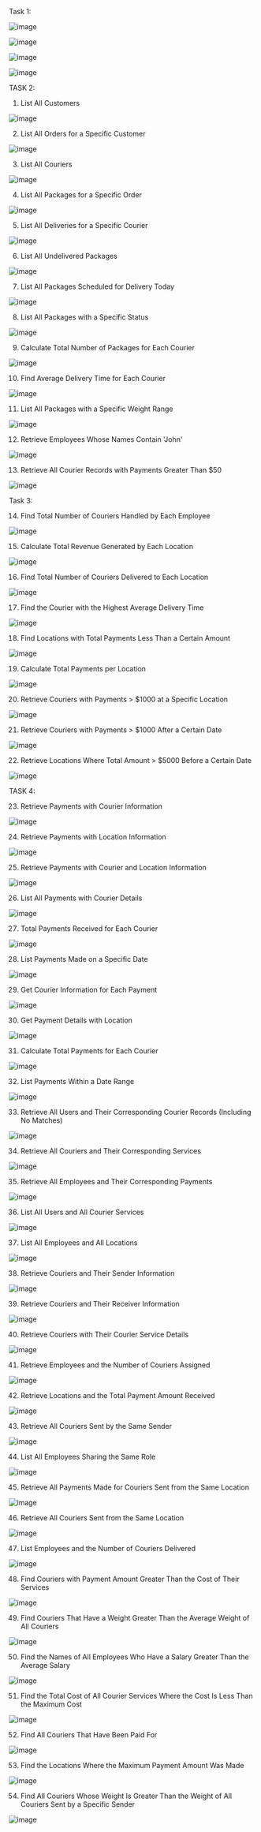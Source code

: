 Task 1:


![image](https://github.com/user-attachments/assets/7a1898a4-7c21-4513-bd25-9bace5b7714e)


![image](https://github.com/user-attachments/assets/710701b3-ad4c-44ba-a503-2f1ddb33edd1)

![image](https://github.com/user-attachments/assets/f2284cf4-b615-4932-a4a8-0da78445f3d2)

![image](https://github.com/user-attachments/assets/a6350ad4-e60b-4506-a3b7-7b498f8def4d)

TASK 2:
1. List All Customers

![image](https://github.com/user-attachments/assets/7a730ab6-74b3-4da7-a249-ff8c3c479fa5)

2. List All Orders for a Specific Customer

![image](https://github.com/user-attachments/assets/c01d3fbf-3e48-44ac-b9e4-fe15c067436b)

3. List All Couriers

![image](https://github.com/user-attachments/assets/bdbb80f7-c14a-4525-af51-6e36845a28d0)

4. List All Packages for a Specific Order

![image](https://github.com/user-attachments/assets/a101784d-27d7-456a-80ae-71c6f83258a2)

5. List All Deliveries for a Specific Courier

![image](https://github.com/user-attachments/assets/ea662a20-4f76-4a18-8e5a-be66858f4c2d)

6. List All Undelivered Packages

![image](https://github.com/user-attachments/assets/864bc9a2-3368-44d4-9883-e8d432bf1f67)

7. List All Packages Scheduled for Delivery Today

![image](https://github.com/user-attachments/assets/2c775b75-e7b0-483a-9cab-ddbddba9089a)

8. List All Packages with a Specific Status 

![image](https://github.com/user-attachments/assets/fdb965b8-e75c-492e-a332-829fabe53cfd)

9. Calculate Total Number of Packages for Each Courier

![image](https://github.com/user-attachments/assets/fac13e07-9e19-4ab9-97ca-fb85b88bf3ca)

10. Find Average Delivery Time for Each Courier

![image](https://github.com/user-attachments/assets/53142ac8-9c14-4a0a-8c46-e8b3e28d2260)

11. List All Packages with a Specific Weight Range

![image](https://github.com/user-attachments/assets/bf71d4ec-6177-4a86-9875-615501d04775)

12. Retrieve Employees Whose Names Contain 'John'

![image](https://github.com/user-attachments/assets/c8a31ac7-981b-47e8-a037-cf4e3254bb9d)

13. Retrieve All Courier Records with Payments Greater Than $50

![image](https://github.com/user-attachments/assets/870d9902-be88-486e-94bb-187d0668b279)



Task 3:

14. Find Total Number of Couriers Handled by Each Employee

![image](https://github.com/user-attachments/assets/9aa5db62-5f0c-4c68-8fbf-6456a5678b65)

15. Calculate Total Revenue Generated by Each Location

![image](https://github.com/user-attachments/assets/7f6611ea-fa9d-4753-b515-a6072bb26787)

16. Find Total Number of Couriers Delivered to Each Location

![image](https://github.com/user-attachments/assets/50514b63-318b-41cd-84fc-128ee3530093)

17. Find the Courier with the Highest Average Delivery Time

![image](https://github.com/user-attachments/assets/bfbcef12-a833-4516-aa0f-87ce1bb8624d)

18. Find Locations with Total Payments Less Than a Certain Amount

![image](https://github.com/user-attachments/assets/0a744abc-2c59-4de5-8718-e28be7c3efb5)

19. Calculate Total Payments per Location

![image](https://github.com/user-attachments/assets/e42094ad-7666-40c5-ad46-79439085562c)

20. Retrieve Couriers with Payments > $1000 at a Specific Location

![image](https://github.com/user-attachments/assets/c3ff3709-d572-47c2-8c5c-e7ba47a77eca)

21. Retrieve Couriers with Payments > $1000 After a Certain Date

![image](https://github.com/user-attachments/assets/a775c004-1c64-46a7-bda9-75f69afaf40c)

22. Retrieve Locations Where Total Amount > $5000 Before a Certain Date

![image](https://github.com/user-attachments/assets/db97a666-2b10-4dc9-964c-6765f1ba661d)


TASK 4:

23. Retrieve Payments with Courier Information

![image](https://github.com/user-attachments/assets/2baba107-8e50-4a25-9d18-0caa6ad45782)

24. Retrieve Payments with Location Information

![image](https://github.com/user-attachments/assets/ddcc84f9-8ebb-4db4-a874-6211f8a7ae0e)

25. Retrieve Payments with Courier and Location Information

![image](https://github.com/user-attachments/assets/195e35b1-4150-47b8-b41a-aef1c008bacb)

26. List All Payments with Courier Details

![image](https://github.com/user-attachments/assets/beacfcd7-07b0-4faa-aa46-bfd4181fca26)

27. Total Payments Received for Each Courier

![image](https://github.com/user-attachments/assets/dbd12d84-ae65-4da2-b780-48b8f29f0911)

28. List Payments Made on a Specific Date

![image](https://github.com/user-attachments/assets/c8d0d30b-a986-4e9f-9082-7b07912d9def)

29. Get Courier Information for Each Payment

![image](https://github.com/user-attachments/assets/4137e81d-0b18-46ec-b5a1-5320e7ff46df)

30. Get Payment Details with Location

![image](https://github.com/user-attachments/assets/006d7257-e5bb-4267-827f-6160d058dd97)

31. Calculate Total Payments for Each Courier

![image](https://github.com/user-attachments/assets/c272b709-b167-4365-8581-9e39d7dbdc2e)

32. List Payments Within a Date Range 

![image](https://github.com/user-attachments/assets/bfceceae-e727-4365-880b-da665c5aa45c)

33. Retrieve All Users and Their Corresponding Courier Records (Including No Matches)

![image](https://github.com/user-attachments/assets/a61aca28-7435-4ac5-865f-be13820f5e83)

34. Retrieve All Couriers and Their Corresponding Services

![image](https://github.com/user-attachments/assets/3bc4872c-fa8f-4d3f-abf2-405e4a53d108)

35. Retrieve All Employees and Their Corresponding Payments

![image](https://github.com/user-attachments/assets/38505dbe-958a-49eb-9d25-38001c862a64)

36. List All Users and All Courier Services

![image](https://github.com/user-attachments/assets/32c89507-5c57-45f5-8169-0414553606eb)

37. List All Employees and All Locations

![image](https://github.com/user-attachments/assets/7ff765cc-906b-4613-b489-d9a0bcf6b42f)

38. Retrieve Couriers and Their Sender Information

![image](https://github.com/user-attachments/assets/147fb5df-e2cc-4f96-8d34-236ed5b840fa)

39. Retrieve Couriers and Their Receiver Information

![image](https://github.com/user-attachments/assets/74f4567f-757d-4ce3-b0b0-b12c35ceadf1)

40. Retrieve Couriers with Their Courier Service Details

![image](https://github.com/user-attachments/assets/b888102a-7d83-47fc-86ed-857caec847b3)

41. Retrieve Employees and the Number of Couriers Assigned

![image](https://github.com/user-attachments/assets/ffe04b37-7723-4b9b-ab95-973146cf8e0b)

42. Retrieve Locations and the Total Payment Amount Received

![image](https://github.com/user-attachments/assets/3947a283-47f5-4778-b8fe-de3e3a48d4da)

43. Retrieve All Couriers Sent by the Same Sender

![image](https://github.com/user-attachments/assets/59968490-5279-4ab5-858f-832eff4ede64)

44. List All Employees Sharing the Same Role

![image](https://github.com/user-attachments/assets/c1c8f820-f0ee-4722-a008-c81a93d0334f)

45. Retrieve All Payments Made for Couriers Sent from the Same Location

![image](https://github.com/user-attachments/assets/a870eb81-61f7-4504-8ccc-d769ce757be7)

46. Retrieve All Couriers Sent from the Same Location 

![image](https://github.com/user-attachments/assets/98086a3b-ca03-4992-992e-2ad4afa1fc42)

47. List Employees and the Number of Couriers Delivered

![image](https://github.com/user-attachments/assets/e6404a4e-b454-45b9-a8cc-ac2a9af854b5)

48. Find Couriers with Payment Amount Greater Than the Cost of Their Services

![image](https://github.com/user-attachments/assets/4ee96a6a-bfce-4495-a4cb-c7f09a39d07d)

49. Find Couriers That Have a Weight Greater Than the Average Weight of All Couriers

![image](https://github.com/user-attachments/assets/805f3f9b-8ad9-4c4a-a110-4295efee52c0)

50. Find the Names of All Employees Who Have a Salary Greater Than the Average Salary

![image](https://github.com/user-attachments/assets/1ccd1729-ce6c-4109-9c72-dcaa2a474800)

51. Find the Total Cost of All Courier Services Where the Cost Is Less Than the Maximum Cost

![image](https://github.com/user-attachments/assets/fdd9a067-ce18-474e-b489-66b8780c0b22)

52. Find All Couriers That Have Been Paid For

![image](https://github.com/user-attachments/assets/13955b4f-7a98-4303-a044-cb947f345264)

53. Find the Locations Where the Maximum Payment Amount Was Made

![image](https://github.com/user-attachments/assets/828182fe-e29c-44d6-a4a3-cbddb770d40d)

54. Find All Couriers Whose Weight Is Greater Than the Weight of All Couriers Sent by a Specific Sender

![image](https://github.com/user-attachments/assets/39b1ca6b-cd3a-49e4-99bc-550eb7969cc4)

   
